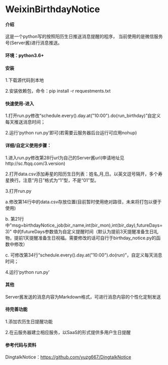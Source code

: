 # WeixinBirthdayNotice
#### 介绍
这是一个python写的按照阳历生日推送消息提醒的程序，
当前使用的是微信服务号(Server酱)进行消息推送。

#### 环境：python3.6+

#### 安装
1.下载源代码到本地

2.安装依赖包，命令：pip install -r requestments.txt

#### 快速使用-进入
1.打开run.py修改“schedule.every().day.at("10:00").do(run_birthday)”自定义每天推送消息时间；
  
2.运行‘python run.py’即可(若需要云服务器后台运行可应用nohup)

#### 详细/自定义使用步骤：
1.进入run.py修改第28行url为自己的Server酱url(申请地址见http://sc.ftqq.com/3.version)

2.打开data.csv添加寿星的阳历生日列表：姓名,月,日。以英文逗号隔开，多个寿星换行。注意“月日”格式为“1”型，不是“01”型。

3.打开run.py

a.修改第14行中的data.csv存放位置(目前暂时使用绝对路径，未来将打包以便于使用)

b. 第21行中"msg=birthdayNotice_job(bir_name,int(bir_mon),int(bir_day),futureDays=3)"
中的futureDays参数值为自定义提醒时间（默认为提前3天提醒准备生日礼物，提前1天提醒准备生日祝福。需要修改的话可自行于birthday_notice.py的函数中修改）

c. 可修改第34行“schedule.every().day.at("10:00").do(run)”，自定义每天消息时间；

4.运行‘python run.py’
 
#### 其他
Server酱发送的消息内容为Markdown格式，可进行消息内容的个性化定制发送

#### 待完善功能
1.添加农历生日提醒功能

2.在云服务器建立相应服务，以SaaS的形式提供多用户生日提醒

#### 参考代码与资料
DingtalkNotice：https://github.com/yuzg667/DingtalkNotice
